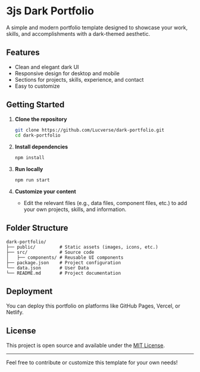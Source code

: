 # 3js Dark Portfolio

A simple and modern portfolio template designed to showcase your work, skills, and accomplishments with a dark-themed aesthetic.

## Features

- Clean and elegant dark UI
- Responsive design for desktop and mobile
- Sections for projects, skills, experience, and contact
- Easy to customize

## Getting Started

1. **Clone the repository**
   ```bash
   git clone https://github.com/Lucverse/dark-portfolio.git
   cd dark-portfolio
   ```

2. **Install dependencies**
   ```bash
   npm install
   ```

3. **Run locally**
   ```bash
   npm run start
   ```

4. **Customize your content**
   - Edit the relevant files (e.g., data files, component files, etc.) to add your own projects, skills, and information.

## Folder Structure

```
dark-portfolio/
├── public/         # Static assets (images, icons, etc.)
├── src/            # Source code
│   ├── components/ # Reusable UI components
├── package.json    # Project configuration
└── data.json       # User Data
└── README.md       # Project documentation
```

## Deployment

You can deploy this portfolio on platforms like GitHub Pages, Vercel, or Netlify.

## License

This project is open source and available under the [MIT License](LICENSE).

---

Feel free to contribute or customize this template for your own needs!